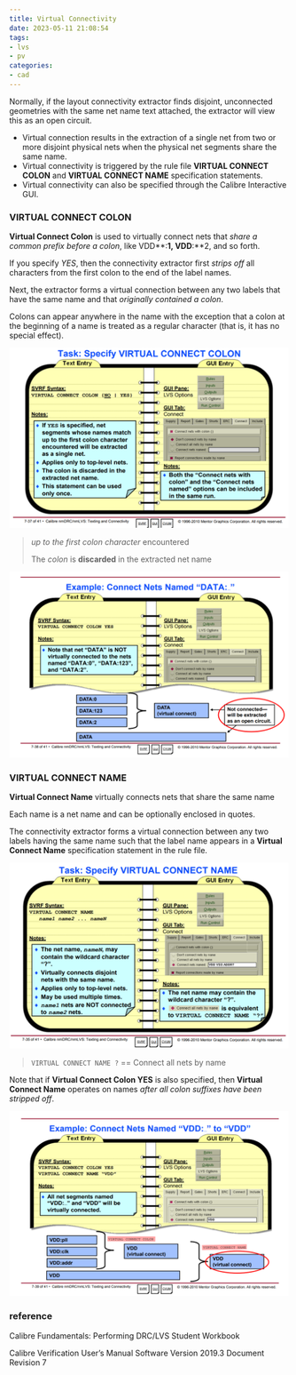 ```yaml
---
title: Virtual Connectivity
date: 2023-05-11 21:08:54
tags:
- lvs
- pv
categories:
- cad
---
```


Normally, if the layout connectivity extractor finds disjoint, unconnected geometries with the same net name text attached, the extractor will view this as an open circuit.

- Virtual connection results in the extraction of a single net from two or more disjoint physical nets when the physical net segments share the same name.
- Virtual connectivity is triggered by the rule file **VIRTUAL CONNECT COLON** and **VIRTUAL CONNECT NAME** specification statements.
- Virtual connectivity can also be specified through the Calibre Interactive GUI.



### VIRTUAL CONNECT COLON

**Virtual Connect Colon** is used to virtually connect nets that *share a common prefix before a colon*, like VDD**:**1, VDD**:**2, and so forth.

If you specify *YES*, then the connectivity extractor first *strips off* all characters from the first
colon to the end of the label names. 

Next, the extractor forms a virtual connection between any two labels that have the same name and that *originally contained a colon*. 

Colons can appear anywhere in the name with the exception that a colon at the beginning of a name is treated as a regular character (that is, it has no special effect).

![image-20230511211343788](Virtual-Connectivity/image-20230511211343788.png)

> *up to the first colon character* encountered
>
> The *colon* is **discarded** in the extracted net name



![image-20230511211607588](Virtual-Connectivity/image-20230511211607588.png)



### VIRTUAL CONNECT NAME

**Virtual Connect Name** virtually connects nets that share the same name

Each name is a net name and can be optionally enclosed in quotes. 

The connectivity extractor forms a virtual connection between any two labels having the same name such that the label name appears in a **Virtual Connect Name** specification statement in the rule file.

![image-20230511211209469](Virtual-Connectivity/image-20230511211209469.png)

> `VIRTUAL CONNECT NAME ?` == Connect all nets by name



Note that if **Virtual Connect Colon YES** is also specified, then **Virtual Connect Name** operates on names
*after all colon suffixes have been stripped off*.

![image-20230511211651448](Virtual-Connectivity/image-20230511211651448.png)



### reference

Calibre Fundamentals: Performing DRC/LVS Student Workbook

Calibre Verification User’s Manual Software Version 2019.3 Document Revision 7
